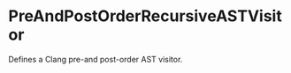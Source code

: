 PreAndPostOrderRecursiveASTVisitor
==================================

Defines a Clang pre-and post-order AST visitor.
